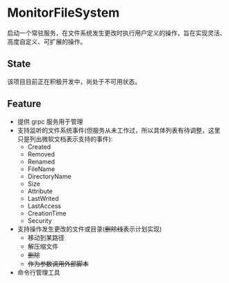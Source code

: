 # MonitorFileSystem

启动一个常驻服务，在文件系统发生更改时执行用户定义的操作，旨在实现灵活、高度自定义、可扩展的操作。

## State

该项目目前正在积极开发中，尚处于不可用状态。

## Feature

+ 提供 grpc 服务用于管理
+ 支持监听的文件系统事件(但服务从未工作过，所以具体列表有待调整，这里只是列出微软文档表示支持的事件):
  + Created
  + Removed
  + Renamed
  + FileName
  + DirectoryName
  + Size
  + Attribute 
  + LastWrited
  + LastAccess
  + CreationTime
  + Security
+ 支持操作发生更改的文件或目录(~~删除线~~表示计划实现)
  + 移动到某路径
  + 解压缩文件
  + ~~删除~~
  + ~~作为参数调用外部脚本~~
+ 命令行管理工具
